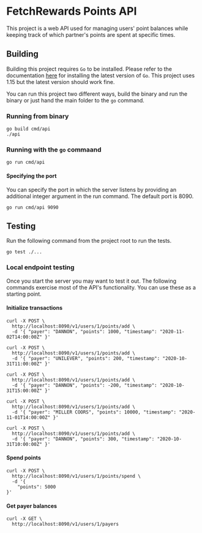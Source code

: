 # FetchRewards Points API
This project is a web API used for managing users' point balances while keeping track of which partner's points are spent at specific times.

## Building
Building this project requires `Go` to be installed. Please refer to the documentation [here](https://golang.org/doc/install) for installing the latest version of `Go`. This project uses 1.15 but the latest version should work fine.

You can run this project two different ways, build the binary and run the binary or just hand the main folder to the `go` command.

### Running from binary
```
go build cmd/api
./api
```
### Running with the `go` commaand
```
go run cmd/api
```
#### Specifying the port
You can specify the port in which the server listens by providing an additional integer argument in the run command. The default port is 8090.
```
go run cmd/api 9090
```

## Testing
Run the following command from the project root to run the tests.
```
go test ./...
```
### Local endpoint testing
Once you start the server you may want to test it out. The following commands exercise most of the API's functionality. You can use these as a starting point.
#### Initialize transactions
```
curl -X POST \
  http://localhost:8090/v1/users/1/points/add \
  -d '{ "payer": "DANNON", "points": 1000, "timestamp": "2020-11-02T14:00:00Z" }'

curl -X POST \
  http://localhost:8090/v1/users/1/points/add \
  -d '{ "payer": "UNILEVER", "points": 200, "timestamp": "2020-10-31T11:00:00Z" }'

curl -X POST \
  http://localhost:8090/v1/users/1/points/add \
  -d '{ "payer": "DANNON", "points": -200, "timestamp": "2020-10-31T15:00:00Z" }'

curl -X POST \
  http://localhost:8090/v1/users/1/points/add \
  -d '{ "payer": "MILLER COORS", "points": 10000, "timestamp": "2020-11-01T14:00:00Z" }'

curl -X POST \
  http://localhost:8090/v1/users/1/points/add \
  -d '{ "payer": "DANNON", "points": 300, "timestamp": "2020-10-31T10:00:00Z" }'  
```

#### Spend points
```
curl -X POST \
  http://localhost:8090/v1/users/1/points/spend \
  -d '{
	"points": 5000
}'
```

#### Get payer balances
```
curl -X GET \
  http://localhost:8090/v1/users/1/payers

```